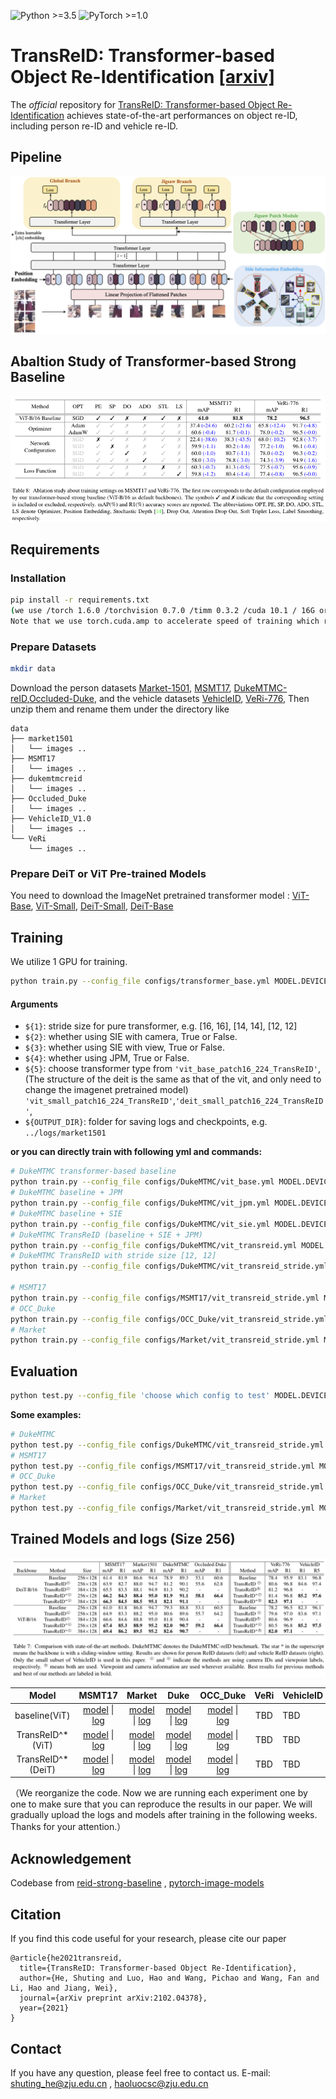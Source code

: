 ![Python >=3.5](https://img.shields.io/badge/Python->=3.5-yellow.svg)
![PyTorch >=1.0](https://img.shields.io/badge/PyTorch->=1.6-blue.svg)

# TransReID: Transformer-based Object Re-Identification [[arxiv]](https://arxiv.org/abs/2102.04378)

The *official* repository for  [TransReID: Transformer-based Object Re-Identification](https://arxiv.org/abs/2102.04378) achieves state-of-the-art performances on object re-ID, including person re-ID and vehicle re-ID.

## Pipeline

![framework](figs/framework.png)

## Abaltion Study of Transformer-based Strong Baseline

![framework](figs/ablation.png)



## Requirements

### Installation

```bash
pip install -r requirements.txt
(we use /torch 1.6.0 /torchvision 0.7.0 /timm 0.3.2 /cuda 10.1 / 16G or 32G V100 for training and evaluation.
Note that we use torch.cuda.amp to accelerate speed of training which requires pytorch >=1.6)
```

### Prepare Datasets

```bash
mkdir data
```

Download the person datasets [Market-1501](https://drive.google.com/file/d/0B8-rUzbwVRk0c054eEozWG9COHM/view), [MSMT17](https://arxiv.org/abs/1711.08565), [DukeMTMC-reID](https://arxiv.org/abs/1609.01775),[Occluded-Duke](https://github.com/lightas/Occluded-DukeMTMC-Dataset), and the vehicle datasets [VehicleID](https://www.pkuml.org/resources/pku-vehicleid.html), [VeRi-776](https://github.com/JDAI-CV/VeRidataset), 
Then unzip them and rename them under the directory like

```
data
├── market1501
│   └── images ..
├── MSMT17
│   └── images ..
├── dukemtmcreid
│   └── images ..
├── Occluded_Duke
│   └── images ..
├── VehicleID_V1.0
│   └── images ..
└── VeRi
    └── images ..
```

### Prepare DeiT or ViT Pre-trained Models

You need to download the ImageNet pretrained transformer model : [ViT-Base](https://github.com/rwightman/pytorch-image-models/releases/download/v0.1-vitjx/jx_vit_base_p16_224-80ecf9dd.pth), [ViT-Small](https://github.com/rwightman/pytorch-image-models/releases/download/v0.1-weights/vit_small_p16_224-15ec54c9.pth), [DeiT-Small](https://dl.fbaipublicfiles.com/deit/deit_small_distilled_patch16_224-649709d9.pth), [DeiT-Base](https://dl.fbaipublicfiles.com/deit/deit_base_distilled_patch16_224-df68dfff.pth)

## Training

We utilize 1  GPU for training.

```bash
python train.py --config_file configs/transformer_base.yml MODEL.DEVICE_ID "('your device id')" MODEL.STRIDE_SIZE ${1} MODEL.SIE_CAMERA ${2} MODEL.SIE_VIEW ${3} MODEL.JPM ${4} MODEL.TRANSFORMER_TYPE ${5} OUTPUT_DIR ${OUTPUT_DIR} DATASETS.NAMES "('your dataset name')"
```

#### Arguments

- `${1}`: stride size for pure transformer, e.g. [16, 16], [14, 14], [12, 12]
- `${2}`: whether using SIE with camera, True or False.
- `${3}`: whether using SIE with view, True or False.
- `${4}`: whether using JPM, True or False.
- `${5}`: choose transformer type from `'vit_base_patch16_224_TransReID'`,(The structure of the deit is the same as that of the vit, and only need to change the imagenet pretrained model)  `'vit_small_patch16_224_TransReID'`,`'deit_small_patch16_224_TransReID'`,
- `${OUTPUT_DIR}`: folder for saving logs and checkpoints, e.g. `../logs/market1501`

**or you can directly train with following  yml and commands:**

```bash
# DukeMTMC transformer-based baseline
python train.py --config_file configs/DukeMTMC/vit_base.yml MODEL.DEVICE_ID "('0')"
# DukeMTMC baseline + JPM
python train.py --config_file configs/DukeMTMC/vit_jpm.yml MODEL.DEVICE_ID "('0')"
# DukeMTMC baseline + SIE
python train.py --config_file configs/DukeMTMC/vit_sie.yml MODEL.DEVICE_ID "('0')"
# DukeMTMC TransReID (baseline + SIE + JPM)
python train.py --config_file configs/DukeMTMC/vit_transreid.yml MODEL.DEVICE_ID "('0')"
# DukeMTMC TransReID with stride size [12, 12]
python train.py --config_file configs/DukeMTMC/vit_transreid_stride.yml MODEL.DEVICE_ID "('0')"

# MSMT17
python train.py --config_file configs/MSMT17/vit_transreid_stride.yml MODEL.DEVICE_ID "('0')"
# OCC_Duke
python train.py --config_file configs/OCC_Duke/vit_transreid_stride.yml MODEL.DEVICE_ID "('0')"
# Market
python train.py --config_file configs/Market/vit_transreid_stride.yml MODEL.DEVICE_ID "('0')"

```

## Evaluation

```bash
python test.py --config_file 'choose which config to test' MODEL.DEVICE_ID "('your device id')" TEST.WEIGHT "('your path of trained checkpoints')"
```

**Some examples:**

```bash
# DukeMTMC
python test.py --config_file configs/DukeMTMC/vit_transreid_stride.yml MODEL.DEVICE_ID "('0')"  TEST.WEIGHT '../logs/duke_vit_transreid/transformer_120.pth'
# MSMT17
python test.py --config_file configs/MSMT17/vit_transreid_stride.yml MODEL.DEVICE_ID "('0')" TEST.WEIGHT '../logs/msmt17_vit_transreid/transformer_120.pth'
# OCC_Duke
python test.py --config_file configs/OCC_Duke/vit_transreid_stride.yml MODEL.DEVICE_ID "('0')" TEST.WEIGHT '../logs/occ_duke_vit_transreid/transformer_120.pth'
# Market
python test.py --config_file configs/Market/vit_transreid_stride.yml MODEL.DEVICE_ID "('0')"  TEST.WEIGHT '../logs/market_vit_transreid/transformer_120.pth'

```

## Trained Models and logs (Size 256)

![framework](figs/sota.png)

|       Model       |                            MSMT17                            |                            Market                            |                             Duke                             |                           OCC_Duke                           | VeRi | VehicleID |
| :---------------: | :----------------------------------------------------------: | :----------------------------------------------------------: | :----------------------------------------------------------: | :----------------------------------------------------------: | :--: | --------- |
|   baseline(ViT)   | [model](https://drive.google.com/file/d/1iF5JNPw9xi-rLY3Ri9EY-PFAkK6Vg_Pf/view?usp=sharing) \| [log](https://drive.google.com/file/d/1oCnLpwv-V_RU7_BNXFsIgXKxAm2QAD7n/view?usp=sharing) | [model](https://drive.google.com/file/d/1crYsKRrW4eUq6abT4KK8_atMLFsbq56W/view?usp=sharing) \| [log](https://drive.google.com/file/d/1YSo6FgJ42SOv3TTQvzE_4V1r3Ma608lZ/view?usp=sharing) | [model](https://drive.google.com/file/d/17GQqFuTleAZWLD92AtEd1c_dnTyZHl4k/view?usp=sharing) \| [log](https://drive.google.com/file/d/1a8Ci3qN4Y47LRWqgbeF4HJON1hBmeLCn/view?usp=sharing) | [model](https://drive.google.com/file/d/1uHX5j7yepalN1EINdF9lzrT3iDWj-pr9/view?usp=sharing) \| [log](https://drive.google.com/file/d/1urUfrvML_7qKvqXyz6Yl4msJS6nTNbe5/view?usp=sharing) | TBD  | TBD       |
| TransReID^*(ViT)  | [model](https://drive.google.com/file/d/1x6Na97ycxS0t2Dn_0iRKWe1U5ccIqASK/view?usp=sharing) \| [log](https://drive.google.com/file/d/14TPDaU2T0WLTsg0iEHJFnqwzSTrpzC0B/view?usp=sharing) | [model](https://drive.google.com/file/d/11p4RjmpCGGAS-876VEt7OoFrUeHTUlyO/view?usp=sharing) \| [log](https://drive.google.com/file/d/1SWNtnhEVoDu3Uixf5XBCQlvXYapVrk7w/view?usp=sharing) | [model](https://drive.google.com/file/d/1BipxoqyThefQviJzuJIKtFJvNblIlPGN/view?usp=sharing) \| [log](https://drive.google.com/file/d/11dE_kbNWbvmo-3qUShN7qsrTsqd89Eoc/view?usp=sharing) | [model](https://drive.google.com/file/d/1VJg4rTA43TCHkR9hTIBu8S2Sy1KiTnSJ/view?usp=sharing) \| [log](https://drive.google.com/file/d/1I1xTSBl1v-QBSyxxAB7xIszW_fu9oT6g/view?usp=sharing) | TBD  | TBD       |
| TransReID^*(DeiT) | [model](https://drive.google.com/file/d/1WSUD0gKjGIG_gzTc2izH_y-EuDzweN95/view?usp=sharing) \| [log](https://drive.google.com/file/d/1-YWh-Z1JVN8xzjG7PNyN2TpWN4Z1eUvP/view?usp=sharing) | [model](https://drive.google.com/file/d/1cbUK2KozdPSoewzvF0ucFQnZ0yfZiu_H/view?usp=sharing) \| [log](https://drive.google.com/file/d/1C9glb0kc5thfU3U9Yrr6z7h5oYgMwHfy/view?usp=sharing) | [model](https://drive.google.com/file/d/1ltaX9zGFO31Wwwu47K9c4WTTBZVLdzLw/view?usp=sharing) \| [log](https://drive.google.com/file/d/13H9usPg7pG5b6Eglx0EiKDiU6n3chBnT/view?usp=sharing) | [model](https://drive.google.com/file/d/1YJkBiMb5oVBnO6GXYW3Y_hFkR-Pl5ikC/view?usp=sharing) \| [log](https://drive.google.com/file/d/1xnPlCw3w5obBpEAaI8Sb7Z5Bh9dPcZtL/view?usp=sharing) | TBD  | TBD       |

（We reorganize the code. Now we are running each experiment one by one to make sure that you can reproduce the results in our paper. We will gradually upload the logs and models after training in the following weeks. Thanks for your attention.）

## Acknowledgement

Codebase from [reid-strong-baseline](https://github.com/michuanhaohao/reid-strong-baseline) , [pytorch-image-models](https://github.com/rwightman/pytorch-image-models)

## Citation

If you find this code useful for your research, please cite our paper

```
@article{he2021transreid,
  title={TransReID: Transformer-based Object Re-Identification},
  author={He, Shuting and Luo, Hao and Wang, Pichao and Wang, Fan and Li, Hao and Jiang, Wei},
  journal={arXiv preprint arXiv:2102.04378},
  year={2021}
}
```

## Contact

If you have any question, please feel free to contact us. E-mail: [shuting_he@zju.edu.cn](mailto:shuting_he@zju.edu.cn) , [haoluocsc@zju.edu.cn](mailto:haoluocsc@zju.edu.cn)

